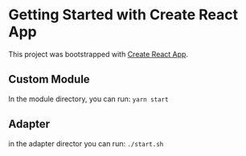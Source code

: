 # Getting Started with Create React App

This project was bootstrapped with [Create React App](https://github.com/facebook/create-react-app).

## Custom Module

In the module directory, you can run:
`yarn start`


## Adapter

in the adapter director you can run:
`./start.sh`
